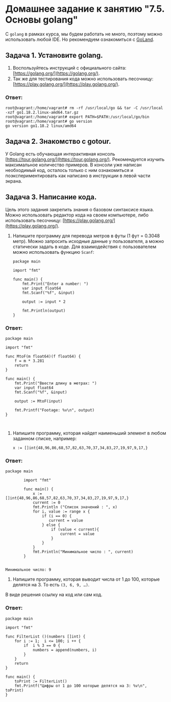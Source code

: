 # Домашнее задание к занятию "7.5. Основы golang"

С `golang` в рамках курса, мы будем работать не много, поэтому можно использовать любой IDE. 
Но рекомендуем ознакомиться с [GoLand](https://www.jetbrains.com/ru-ru/go/).  

## Задача 1. Установите golang.
1. Воспользуйтесь инструкций с официального сайта: [https://golang.org/](https://golang.org/).
2. Так же для тестирования кода можно использовать песочницу: [https://play.golang.org/](https://play.golang.org/).

### Ответ:
`````````
root@vagrant:/home/vagrant# rm -rf /usr/local/go && tar -C /usr/local -xzf go1.18.2.linux-amd64.tar.gz
root@vagrant:/home/vagrant# export PATH=$PATH:/usr/local/go/bin
root@vagrant:/home/vagrant# go version
go version go1.18.2 linux/amd64

`````````

## Задача 2. Знакомство с gotour.
У Golang есть обучающая интерактивная консоль [https://tour.golang.org/](https://tour.golang.org/). 
Рекомендуется изучить максимальное количество примеров. В консоли уже написан необходимый код, 
осталось только с ним ознакомиться и поэкспериментировать как написано в инструкции в левой части экрана.  

## Задача 3. Написание кода. 
Цель этого задания закрепить знания о базовом синтаксисе языка. Можно использовать редактор кода 
на своем компьютере, либо использовать песочницу: [https://play.golang.org/](https://play.golang.org/).

1. Напишите программу для перевода метров в футы (1 фут = 0.3048 метр). Можно запросить исходные данные 
у пользователя, а можно статически задать в коде.
    Для взаимодействия с пользователем можно использовать функцию `Scanf`:
    ```
    package main
    
    import "fmt"
    
    func main() {
        fmt.Print("Enter a number: ")
        var input float64
        fmt.Scanf("%f", &input)
    
        output := input * 2
    
        fmt.Println(output)    
    }
    ```
 
### Ответ:
``````````
package main

import "fmt"

func MtoF(m float64)(f float64) {
    f = m * 3.281
    return
}

func main() {
    fmt.Print("Ввести длину в метрах: ")
    var input float64
    fmt.Scanf("%f", &input)

    output := MtoF(input)

    fmt.Printf("Footage: %v\n", output)
}



``````````





1. Напишите программу, которая найдет наименьший элемент в любом заданном списке, например:
    ```
    x := []int{48,96,86,68,57,82,63,70,37,34,83,27,19,97,9,17,}
    ```

### Ответ:
``````````
package main
        
        import "fmt"
        
        func main() {
            x := []int{48,96,86,68,57,82,63,70,37,34,83,27,19,97,9,17,}
            current := 0
            fmt.Println ("Список значений : ", x)
            for i, value := range x {
                if (i == 0) {
                   current = value 
                } else {
                    if (value < current){
                        current = value
                    }
                }
            }
            fmt.Println("Минимальное число : ", current)
        }    


Минимальное число: 9

``````````




1. Напишите программу, которая выводит числа от 1 до 100, которые делятся на 3. То есть `(3, 6, 9, …)`.

В виде решения ссылку на код или сам код. 

### Ответ:

``````````
package main

import "fmt"

func FilterList ()(numbers []int) {
	for i := 1;  i <= 100; i ++ {
		if	i % 3 == 0 { 
			numbers = append(numbers, i)
		}
	}	
	return
}

func main() {
	toPrint := FilterList()
	fmt.Printf("Цифры от 1 до 100 которые делятся на 3: %v\n", toPrint)
}
``````````